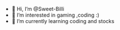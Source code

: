 - 👋 Hi, I’m @Sweet-Billi
- 👀 I’m interested in gaming ,coding :) 
- 🌱 I’m currently learning coding and stocks
<!---
Sweet-Billi/Sweet-Billi is a ✨ special ✨ repository because its `README.md` (this file) appears on your GitHub profile.
You can click the Preview link to take a look at your changes.
--->
